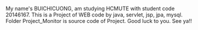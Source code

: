 My name's BUICHICUONG, am studying HCMUTE with student code 20146167.
This is a Project of WEB code by java, servlet, jsp, jpa, mysql.
Folder Project_Monitor is source code of Project.
Good luck to you. See ya!!
